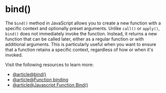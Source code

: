 # bind()

The `bind()` method in JavaScript allows you to create a new function with a specific context and optionally preset arguments. Unlike `call()` or `apply()`, `bind()` does not immediately invoke the function. Instead, it returns a new function that can be called later, either as a regular function or with additional arguments. This is particularly useful when you want to ensure that a function retains a specific context, regardless of how or when it's invoked.

Visit the following resources to learn more:

- [@article@bind()](https://developer.mozilla.org/en-US/docs/Web/JavaScript/Reference/Global_Objects/Function/bind)
- [@article@Function binding](https://javascript.info/bind)
- [@article@Javascript Function Bind()](https://www.w3schools.com/js/js_function_bind.asp)
